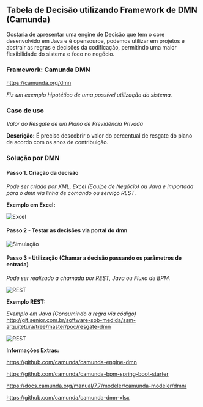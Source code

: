 ## Tabela de Decisão utilizando Framework de DMN (Camunda)

Gostaria de apresentar uma engine de Decisão que tem o core desenvolvido em Java e é opensource, 
podemos utilizar em projetos e abstrair as regras e decisões da codificação, permitindo uma maior flexibilidade do sistema e foco no negócio.
<!-- blank line -->
<!-- blank line -->
### Framework: Camunda DMN 
<https://camunda.org/dmn>
<!-- blank line -->
<!-- blank line -->
_Fiz um exemplo hipotético de uma possível utilização do sistema._
<!-- blank line -->
### Caso de uso
<!-- blank line -->
_Valor do Resgate de um Plano de Previdência Privada_
<!-- blank line -->
**Descrição:** É preciso descobrir o valor do percentual de resgate do plano de acordo com os anos de contribuição.
<!-- blank line -->
### Solução por DMN

#### Passo 1. Criação da decisão
_Pode ser criada por XML, Excel (Equipe de Negócio) ou Java e importada para o dmn via linha de comando ou serviço REST._

**Exemplo em Excel:**
<!-- blank line -->
![Excel](http://git.senior.com.br/software-sob-medida/ssm-arquitetura/raw/master/poc/resgate-dmn/screenshot/excel.png "Excel")


#### Passo 2 - Testar as decisões via portal do dmn
<!-- blank line -->
![Simulação](http://git.senior.com.br/software-sob-medida/ssm-arquitetura/raw/master/poc/resgate-dmn/screenshot/simulate.png "Simulação")

#### Passo 3 - Utilização (Chamar a decisão passando os parâmetros de entrada)
_Pode ser realizado a chamada por REST, Java ou Fluxo de BPM._
<!-- blank line -->
![REST](http://git.senior.com.br/software-sob-medida/ssm-arquitetura/raw/master/poc/resgate-dmn/screenshot/response.png "REST")


**Exemplo REST:**
<!-- blank line -->
_Exemplo em Java (Consumindo a regra via código)_
http://git.senior.com.br/software-sob-medida/ssm-arquitetura/tree/master/poc/resgate-dmn
<!-- blank line -->
![REST](http://git.senior.com.br/software-sob-medida/ssm-arquitetura/raw/master/poc/resgate-dmn/screenshot/vscode.jpg "REST")

<!-- blank line -->
<!-- blank line -->
**Informações Extras:**
<!-- blank line -->
<https://github.com/camunda/camunda-engine-dmn>
<!-- blank line -->
<https://github.com/camunda/camunda-bpm-spring-boot-starter>
<!-- blank line -->
<https://docs.camunda.org/manual/7.7/modeler/camunda-modeler/dmn/>
<!-- blank line -->
<https://github.com/camunda/camunda-dmn-xlsx>
<!-- blank line -->
